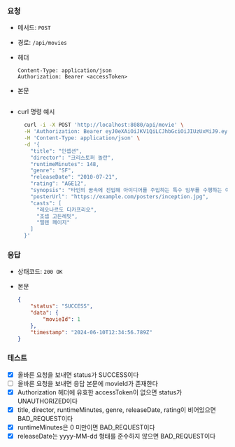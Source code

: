 ### 요청

- 메서드: `POST`
- 경로: `/api/movies`
- 헤더

    ```
    Content-Type: application/json
    Authorization: Bearer <accessToken>
    ```

- 본문

    ```json
    
    ```


- curl 명령 예시

    ```bash
      curl -i -X POST 'http://localhost:8080/api/movie' \
      -H 'Authorization: Bearer eyJ0eXAiOiJKV1QiLCJhbGciOiJIUzUxMiJ9.eyJzdWIiOiJ0ZXN0MTIzNCIsInJvbGVzIjoiUk9MRV9ESVNUUklCVVRPUiIsInVzZXJJZCI6InRlc3QxMjM0Iiwibmlja05hbWUiOiJ0ZXN0IiwiaWF0IjoxNzU2NDM4MjIzLCJleHAiOjE3NTY0Mzg4MjN9.DN0wZb8BdKY-7Grd0KAALXf88KX3iF_tg6UmcfotkFOlbRoRnSuY1nNVUFfZk2TxP0hvju3A8AglK3mt_hnutQ' \
      -H 'Content-Type: application/json' \
      -d '{
        "title": "인셉션",
        "director": "크리스토퍼 놀란",
        "runtimeMinutes": 148,
        "genre": "SF",
        "releaseDate": "2010-07-21",
        "rating": "AGE12",
        "synopsis": "타인의 꿈속에 진입해 아이디어를 주입하는 특수 임무를 수행하는 이야기.",
        "posterUrl": "https://example.com/posters/inception.jpg",
        "casts": [
          "레오나르도 디카프리오",
          "조셉 고든레빗",
          "엘렌 페이지"
        ]
      }'
    ```

### 응답

- 상태코드: `200 OK`
- 본문

    ```json
    {
        "status": "SUCCESS",
        "data": {
            "movieId": 1
        },
        "timestamp": "2024-06-10T12:34:56.789Z"
    }
    ```

### 테스트

- [x] 올바른 요청을 보내면 status가 SUCCESS이다
- [ ] 올바른 요청을 보내면 응답 본문에 movieId가 존재한다
- [x] Authorization 헤더에 유효한 accessToken이 없으면 status가 UNAUTHORIZED이다 
- [x] title, director, runtimeMinutes, genre, releaseDate, rating이 비어있으면 BAD_REQUEST이다
- [x] runtimeMinutes은 0 미만이면 BAD_REQUEST이다
- [x] releaseDate는 yyyy-MM-dd 형태를 준수하지 않으면 BAD_REQUEST이다
